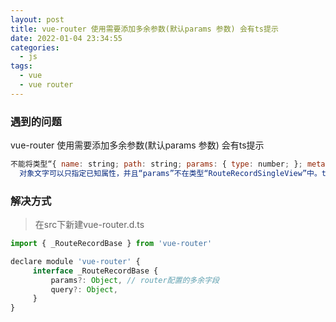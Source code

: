 ```yaml
---
layout: post
title: vue-router 使用需要添加多余参数(默认params 参数) 会有ts提示
date: 2022-01-04 23:34:55
categories:
  - js
tags:
  - vue
  - vue router
---
```

### 遇到的问题
vue-router 使用需要添加多余参数(默认params 参数) 会有ts提示
```js
不能将类型“{ name: string; path: string; params: { type: number; }; meta: { title: string; hidden: false; keepAlive: true; }; component: () => Promise<typeof import("*.vue")>; }”分配给类型“RouteRecordRaw”。
  对象文字可以只指定已知属性，并且“params”不在类型“RouteRecordSingleView”中。ts(2322)
```

### 解决方式
> 在src下新建vue-router.d.ts
```js
import { _RouteRecordBase } from 'vue-router'

declare module 'vue-router' {
	 interface _RouteRecordBase {
		 params?: Object, // router配置的多余字段
		 query?: Object,
	 }
}

```
